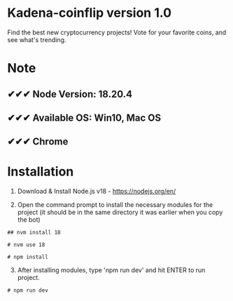 # ##################################
#
# Kadena-coinflip version 1.0

Find the best new cryptocurrency projects! Vote for your favorite coins, and see what's trending.

# Note
## ✔✔✔ Node Version: 18.20.4
## ✔✔✔ Available OS: Win10, Mac OS
## ✔✔✔ Chrome

# Installation


1) Download & Install Node.js v18 - https://nodejs.org/en/

2) Open the command prompt to install the necessary modules for the project (it should be in the same directory it was earlier when you copy the bot)

```
## nvm install 18
```

```
# nvm use 18
```

```
# npm install
```

3) After installing modules, type 'npm run dev' and hit ENTER to run project.

```
# npm run dev
```